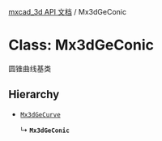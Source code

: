 [mxcad_3d API 文档](../README.md) / Mx3dGeConic

# Class: Mx3dGeConic

圆锥曲线基类

## Hierarchy

- [`Mx3dGeCurve`](Mx3dGeCurve.md)

  ↳ **`Mx3dGeConic`**
